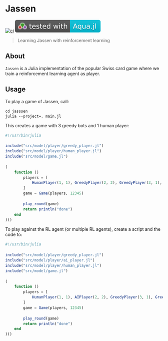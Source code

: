 # Jassen

[![ci](https://github.com/dirmeier/jassen/actions/workflows/ci.yaml/badge.svg?branch=main)](https://github.com/dirmeier/jassen/actions/workflows/ci.yaml?query=branch%3Amain)
[![aqua](https://raw.githubusercontent.com/JuliaTesting/Aqua.jl/master/badge.svg)](https://github.com/JuliaTesting/Aqua.jl)

> Learning Jassen with reinforcement learning

## About

`Jassen` is a Julia implementation of the popular Swiss card game where we train a reinforcement learning agent as player.

## Usage

To play a game of Jassen, call:

```
cd jasssen
julia --project=. main.jl
```

This creates a game with 3 greedy bots and 1 human player:

```julia
#!/usr/bin/julia

include("src/model/player/greedy_player.jl")
include("src/model/player/human_player.jl")
include("src/model/game.jl")

(
    function ()
        players = [
            HumanPlayer(1, 1), GreedyPlayer(2, 2), GreedyPlayer(3, 1), GreedyPlayer(4, 2)
        ]
        game = Game(players, 12345)

        play_round(game)
        return println("done")
    end
)()
```

To play against the RL agent (or multiple RL agents), create a script and  the code to:

```julia
#!/usr/bin/julia

include("src/model/player/greedy_player.jl")
include("src/model/player/ai_player.jl")
include("src/model/player/human_player.jl")
include("src/model/game.jl")

(
    function ()
        players = [
            HumanPlayer(1, 1), AIPlayer(2, 2), GreedyPlayer(3, 1), GreedyPlayer(4, 2)
        ]
        game = Game(players, 12345)

        play_round(game)
        return println("done")
    end
)()
```